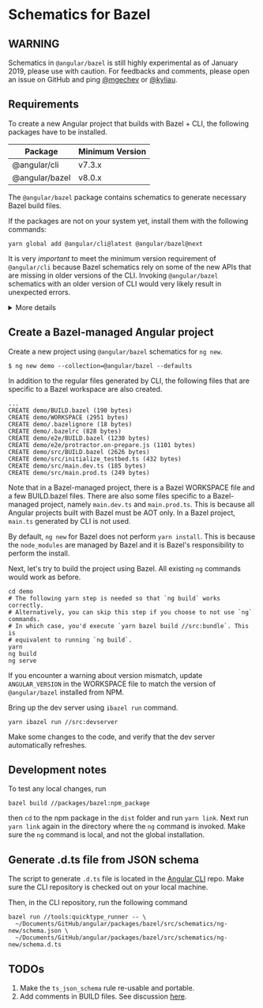 # Schematics for Bazel

## WARNING

Schematics in `@angular/bazel` is still highly experimental as of January 2019,
please use with caution. For feedbacks and comments, please open an issue on
GitHub and ping [@mgechev](https://github.com/mgechev) or
[@kyliau](https://github.com/kyliau).

## Requirements

To create a new Angular project that builds with Bazel + CLI, the following
packages have to be installed.

Package | Minimum Version
--------|----------------
@angular/cli | v7.3.x
@angular/bazel | v8.0.x

The `@angular/bazel` package contains schematics to generate necessary Bazel
build files.

If the packages are not on your system yet, install them with the following
commands:

```
yarn global add @angular/cli@latest @angular/bazel@next
```

It is very *important* to meet the minimum version requirement of `@angular/cli`
because Bazel schematics rely on some of the new APIs that are missing in older
versions of the CLI. Invoking `@angular/bazel` schematics with an older version
of CLI would very likely result in unexpected errors.

<details>
<summary>
More details
</summary>
Bazel schematics rely on the new
<a href="https://github.com/angular/angular-cli/commit/a0ac4b0e3dd60c75e1edafd6bb8cced47d10a8d3">
<code>ScopedTree</code></a> in <code>@angular-devkit/schematics</code>.
There is currently no way for a schematic to mandate a minimum
"schematic runtime" version. The version of <code>@angular-devkit/schematics</code>
that is installed with the CLI is used to run the schematic even though a different
version is used in the schematic itself.
</details>

## Create a Bazel-managed Angular project

Create a new project using `@angular/bazel` schematics for `ng new`.

```
$ ng new demo --collection=@angular/bazel --defaults
```

In addition to the regular files generated by CLI, the following files that are
specific to a Bazel workspace are also created.

```
...
CREATE demo/BUILD.bazel (190 bytes)
CREATE demo/WORKSPACE (2951 bytes)
CREATE demo/.bazelignore (18 bytes)
CREATE demo/.bazelrc (828 bytes)
CREATE demo/e2e/BUILD.bazel (1230 bytes)
CREATE demo/e2e/protractor.on-prepare.js (1101 bytes)
CREATE demo/src/BUILD.bazel (2626 bytes)
CREATE demo/src/initialize_testbed.ts (432 bytes)
CREATE demo/src/main.dev.ts (185 bytes)
CREATE demo/src/main.prod.ts (249 bytes)
```

Note that in a Bazel-managed project, there is a Bazel WORKSPACE file and a few BUILD.bazel files.
There are also some files specific to a Bazel-managed project, namely `main.dev.ts` and `main.prod.ts`.
This is because all Angular projects built with Bazel must be AOT only.
In a Bazel project, `main.ts` generated by CLI is not used.

By default, `ng new` for Bazel does not perform `yarn install`.
This is because the `node_modules` are managed by Bazel and it is Bazel's
responsibility to perform the install.

Next, let's try to build the project using Bazel.
All existing `ng` commands would work as before.

```
cd demo
# The following yarn step is needed so that `ng build` works correctly.
# Alternatively, you can skip this step if you choose to not use `ng` commands.
# In which case, you'd execute `yarn bazel build //src:bundle`. This is
# equivalent to running `ng build`.
yarn
ng build
ng serve
```

If you encounter a warning about version mismatch, update `ANGULAR_VERSION` in
the WORKSPACE file to match the version of `@angular/bazel` installed from NPM.

Bring up the dev server using `ibazel run` command.

```
yarn ibazel run //src:devserver
```

Make some changes to the code, and verify that the dev server automatically refreshes.

## Development notes

To test any local changes, run

```shell
bazel build //packages/bazel:npm_package
```

then `cd` to the npm package in the `dist` folder and run `yarn link`.
Next run `yarn link` again in the directory where the `ng` command is invoked.
Make sure the `ng` command is local, and not the global installation.

## Generate .d.ts file from JSON schema

The script to generate `.d.ts` file is located in the
[Angular CLI](https://github.com/angular/angular-cli) repo. Make sure
the CLI repository is checked out on your local machine.

Then, in the CLI repository, run the following command

```shell
bazel run //tools:quicktype_runner -- \
  ~/Documents/GitHub/angular/packages/bazel/src/schematics/ng-new/schema.json \
  ~/Documents/GitHub/angular/packages/bazel/src/schematics/ng-new/schema.d.ts
```

## TODOs

1. Make the `ts_json_schema` rule re-usable and portable.
2. Add comments in BUILD files. See discussion [here](https://github.com/angular/angular/pull/26971#discussion_r231325683).
